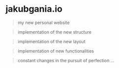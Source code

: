 # jakubgania.io

> my new personal website

> implementation of the new structure

> implementation of the new layout
 
> implementation of new functionalities
 
> constant changes in the pursuit of perfection ...

